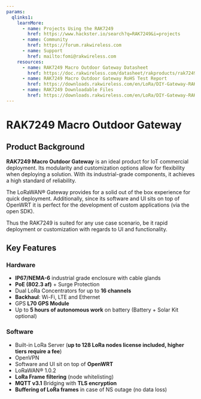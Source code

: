 ```yaml
---
params:
  qlinks1:
    learnMore:
      - name: Projects Using the RAK7249
        href: https://www.hackster.io/search?q=RAK7249&i=projects
      - name: Community
        href: https://forum.rakwireless.com
      - name: Support
        href: mailto:fomi@rakwireless.com
    resources:
      - name: RAK7249 Macro Outdoor Gateway Datasheet
        href: https://doc.rakwireless.com/datasheet/rakproducts/rak7249-macro-outdoor-gateway
      - name: RAK7249 Macro Outdoor Gateway RoHS Test Report
        href: https://downloads.rakwireless.com/en/LoRa/DIY-Gateway-RAK7249/Certification-Report/RAK7249-ROHS-ATL20191105773R01-Report.pdf
      - name: RAK7249 Downloadable Files
        href: https://downloads.rakwireless.com/en/LoRa/DIY-Gateway-RAK7249/
---
```


# RAK7249 Macro Outdoor Gateway

<rk-img
  src="/assets/images/quick-start-guide/rak7249/1.main/rak7249_overview.jpg"
  width="100%"
  figure-number="1"
  caption="RAK7249 Macro Outdoor Gateway with Support Plate Attached"
/>

## Product Background

**RAK7249 Macro Outdoor Gateway** is an ideal product for IoT commercial deployment. Its modularity and customization options allow for flexibility when deploying a solution. With its industrial-grade components, it achieves a high standard of reliability.

The LoRaWAN® Gateway provides for a solid out of the box experience for quick deployment. Additionally, since its software and UI sits on top of OpenWRT it is perfect for the development of custom applications (via the open SDK).

Thus the RAK7249 is suited for any use case scenario, be it rapid deployment or customization with regards to UI and functionality.

<rk-btn
  src="quick-start-guide/#quick-start-guide"
  label="Setup your RAK7249 Macro Outdoor Gateway"
/>

<rk-quick-links :params="$page.frontmatter.params.qlinks1" /> 

## Key Features

### Hardware

  * **IP67/NEMA-6** industrial grade enclosure with cable glands
  * **PoE (802.3 af)** + Surge Protection
  * Dual LoRa Concentrators for up to **16 channels**
  * **Backhaul**: Wi-Fi, LTE and Ethernet
  * GPS **L70 GPS Module**
  * Up to **5 hours of autonomous work** on battery (Battery + Solar Kit optional)

### Software

  * Built-in LoRa Server (**up to 128 LoRa nodes license included, higher tiers require a fee**)
  * OpenVPN
  * Software and UI sit on top of **OpenWRT**
  * LoRaWAN® 1.0.2
  * **LoRa Frame filtering** (node whitelisting)
  * **MQTT v3.1** Bridging with **TLS encryption**
  * **Buffering of LoRa frames** in case of NS outage (no data loss)

